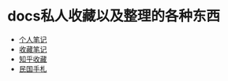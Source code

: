 # docs私人收藏以及整理的各种东西

- [个人笔记](个人笔记/README.md)
- [收藏笔记](收藏笔记/README.md)
- [知乎收藏](知乎收藏/README.md)
- [民国手札](民国手札/README.md)
